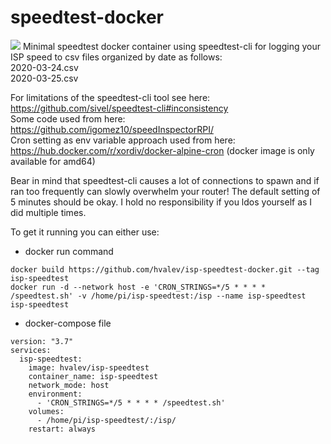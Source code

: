 # speedtest-docker
![](https://github.com/hvalev/isp-speedtest-docker/workflows/.github/workflows/main.yml/badge.svg)
Minimal speedtest docker container using speedtest-cli for logging your ISP speed to csv files organized by date as follows:</br>
2020-03-24.csv</br>
2020-03-25.csv</br>

For limitations of the speedtest-cli tool see here: https://github.com/sivel/speedtest-cli#inconsistency</br>
Some code used from here: https://github.com/igomez10/speedInspectorRPI/</br>
Cron setting as env variable approach used from here: https://hub.docker.com/r/xordiv/docker-alpine-cron (docker image is only available for amd64)</br>

Bear in mind that speedtest-cli causes a lot of connections to spawn and if ran too frequently can slowly overwhelm your router! The default setting of 5 minutes should be okay. I hold no responsibility if you ldos yourself as I did multiple times.

To get it running you can either use: </br>
* docker run command
```
docker build https://github.com/hvalev/isp-speedtest-docker.git --tag isp-speedtest
docker run -d --network host -e 'CRON_STRINGS=*/5 * * * * /speedtest.sh' -v /home/pi/isp-speedtest:/isp --name isp-speedtest isp-speedtest
```

* docker-compose file
```
version: "3.7"
services:
  isp-speedtest:
    image: hvalev/isp-speedtest
    container_name: isp-speedtest
    network_mode: host
    environment:
      - 'CRON_STRINGS=*/5 * * * * /speedtest.sh'
    volumes:
      - /home/pi/isp-speedtest/:/isp/
    restart: always
```
